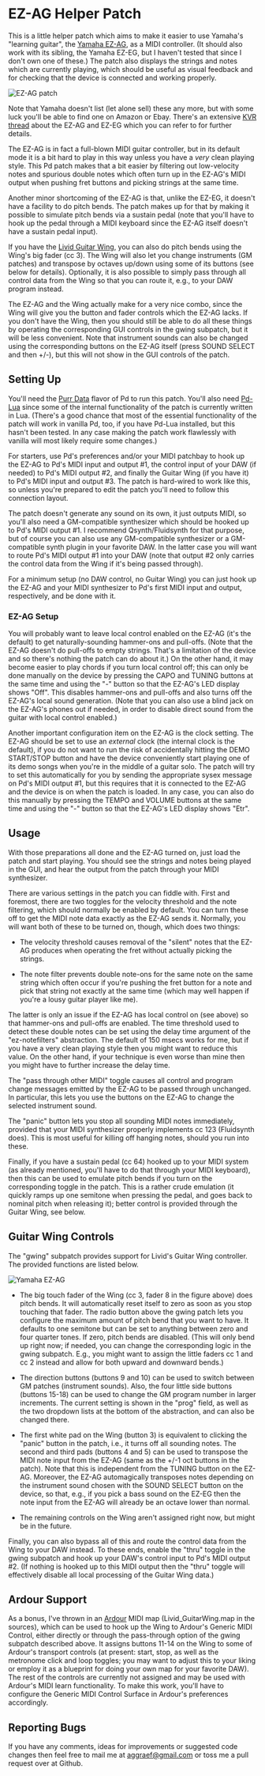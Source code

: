 # EZ-AG Helper Patch

This is a little helper patch which aims to make it easier to use Yamaha's
"learning guitar", the [Yamaha EZ-AG][], as a MIDI controller. (It should also
work with its sibling, the Yamaha EZ-EG, but I haven't tested that since I
don't own one of these.) The patch also displays the strings and notes which
are currently playing, which should be useful as visual feedback and for
checking that the device is connected and working properly.

![EZ-AG patch](ez-ag-screenie.png)  

[Yamaha EZ-AG]: https://www.bhphotovideo.com/c/product/353860-REG/Yamaha_EZAG_EZ_AG_Self_Teaching_Guitar.html

Note that Yamaha doesn't list (let alone sell) these any more, but with some
luck you'll be able to find one on Amazon or Ebay. There's an
extensive [KVR thread][] about the EZ-AG and EZ-EG which you can refer to for
further details.

[KVR thread]: https://www.kvraudio.com/forum/viewtopic.php?f=4&t=41787

The EZ-AG is in fact a full-blown MIDI guitar controller, but in its default
mode it is a bit hard to play in this way unless you have a *very* clean
playing style. This Pd patch makes that a bit easier by filtering out
low-velocity notes and spurious double notes which often turn up in the
EZ-AG's MIDI output when pushing fret buttons and picking strings at the same
time.

Another minor shortcoming of the EZ-AG is that, unlike the EZ-EG, it doesn't
have a facility to do pitch bends. The patch makes up for that by making it
possible to simulate pitch bends via a sustain pedal (note that you'll have to
hook up the pedal through a MIDI keyboard since the EZ-AG itself doesn't have
a sustain pedal input).

If you have the [Livid Guitar Wing][], you can also do pitch bends using the
Wing's big fader (cc 3). The Wing will also let you change instruments (GM
patches) and transpose by octaves up/down using some of its buttons (see below
for details). Optionally, it is also possible to simply pass through all
control data from the Wing so that you can route it, e.g., to your DAW program
instead.

[Livid Guitar Wing]: http://lividinstruments.com/products/guitar-wing/

The EZ-AG and the Wing actually make for a very nice combo, since the Wing
will give you the button and fader controls which the EZ-AG lacks. If you
don't have the Wing, then you should still be able to do all these things by
operating the corresponding GUI controls in the gwing subpatch, but it will be
less convenient. Note that instrument sounds can also be changed using the
corresponding buttons on the EZ-AG itself (press SOUND SELECT and then +/-),
but this will not show in the GUI controls of the patch.

## Setting Up

You'll need the [Purr Data][] flavor of Pd to run this patch. You'll also
need [Pd-Lua][] since some of the internal functionality of the patch is
currently written in Lua. (There's a good chance that most of the essential
functionality of the patch will work in vanilla Pd, too, if you have Pd-Lua
installed, but this hasn't been tested. In any case making the patch work
flawlessly with vanilla will most likely require some changes.)

[Purr Data]: https://agraef.github.io/purr-data/
[Pd-Lua]: https://github.com/agraef/pd-lua

For starters, use Pd's preferences and/or your MIDI patchbay to hook up the
EZ-AG to Pd's MIDI input and output #1, the control input of your DAW (if
needed) to Pd's MIDI output #2, and finally the Guitar Wing (if you have it)
to Pd's MIDI input and output #3. The patch is hard-wired to work like this,
so unless you're prepared to edit the patch you'll need to follow this
connection layout.

The patch doesn't generate any sound on its own, it just outputs MIDI, so
you'll also need a GM-compatible synthesizer which should be hooked up to Pd's
MIDI output #1. I recommend Qsynth/Fluidsynth for that purpose, but of course
you can also use any GM-compatible synthesizer or a GM-compatible synth plugin
in your favorite DAW. In the latter case you will want to route Pd's MIDI
output #1 into your DAW (note that output #2 only carries the control data
from the Wing if it's being passed through).

For a minimum setup (no DAW control, no Guitar Wing) you can just hook up the
EZ-AG and your MIDI synthesizer to Pd's first MIDI input and output,
respectively, and be done with it.

### EZ-AG Setup

You will probably want to leave local control enabled on the EZ-AG (it's the
default) to get naturally-sounding hammer-ons and pull-offs. (Note that the
EZ-AG doesn't do pull-offs to empty strings. That's a limitation of the device
and so there's nothing the patch can do about it.) On the other hand, it may
become easier to play chords if you turn local control off; this can only be
done manually on the device by pressing the CAPO and TUNING buttons at the
same time and using the "-" button so that the EZ-AG's LED display shows
"Off". This disables hammer-ons and pull-offs and also turns off the EZ-AG's
local sound generation. (Note that you can also use a blind jack on the
EZ-AG's phones out if needed, in order to disable direct sound from the guitar
with local control enabled.)

Another important configuration item on the EZ-AG is the clock setting. The
EZ-AG should be set to use an *external* clock (the internal clock is the
default), if you do not want to run the risk of accidentally hitting the DEMO
START/STOP button and have the device conveniently start playing one of its
demo songs when you're in the middle of a guitar solo. The patch will try to
set this automatically for you by sending the appropriate sysex message on
Pd's MIDI output #1, but this requires that it is connected to the EZ-AG and
the device is on when the patch is loaded. In any case, you can also do this
manually by pressing the TEMPO and VOLUME buttons at the same time and using
the "-" button so that the EZ-AG's LED display shows "Etr".

## Usage

With those preparations all done and the EZ-AG turned on, just load the patch
and start playing. You should see the strings and notes being played in the
GUI, and hear the output from the patch through your MIDI synthesizer.

There are various settings in the patch you can fiddle with. First and
foremost, there are two toggles for the velocity threshold and the note
filtering, which should normally be enabled by default. You can turn these off
to get the MIDI note data exactly as the EZ-AG sends it. Normally, you will
want both of these to be turned on, though, which does two things:

- The velocity threshold causes removal of the "silent" notes that the EZ-AG
  produces when operating the fret without actually picking the strings.
  
- The note filter prevents double note-ons for the same note on the same
  string which often occur if you're pushing the fret button for a note and
  pick that string not exactly at the same time (which may well happen if
  you're a lousy guitar player like me).
  
The latter is only an issue if the EZ-AG has local control on (see above) so
that hammer-ons and pull-offs are enabled. The time threshold used to detect
these double notes can be set using the delay time argument of the
"ez-notefilters" abstraction. The default of 150 msecs works for me, but if
you have a very clean playing style then you might want to reduce this value.
On the other hand, if your technique is even worse than mine then you might
have to further increase the delay time.

The "pass through other MIDI" toggle causes all control and program change
messages emitted by the EZ-AG to be passed through unchanged. In particular,
this lets you use the buttons on the EZ-AG to change the selected instrument
sound.

The "panic" button lets you stop all sounding MIDI notes immediately, provided
that your MIDI synthesizer properly implements cc 123 (Fluidsynth does). This
is most useful for killing off hanging notes, should you run into these.

Finally, if you have a sustain pedal (cc 64) hooked up to your MIDI system (as
already mentioned, you'll have to do that through your MIDI keyboard), then
this can be used to emulate pitch bends if you turn on the corresponding
toggle in the patch. This is a rather crude emulation (it quickly ramps up one
semitone when pressing the pedal, and goes back to nominal pitch when
releasing it); better control is provided through the Guitar Wing, see below.

## Guitar Wing Controls

The "gwing" subpatch provides support for Livid's Guitar Wing controller. The
provided functions are listed below.

![Yamaha EZ-AG](wing.png)  

- The big touch fader of the Wing (cc 3, fader 8 in the figure above) does
  pitch bends. It will automatically reset itself to zero as soon as you stop
  touching that fader. The radio button above the gwing patch lets you
  configure the maximum amount of pitch bend that you want to have. It
  defaults to one semitone but can be set to anything between zero and four
  quarter tones. If zero, pitch bends are disabled. (This will only bend up
  right now; if needed, you can change the corresponding logic in the gwing
  subpatch. E.g., you might want to assign the little faders cc 1 and cc 2
  instead and allow for both upward and downward bends.)
  
- The direction buttons (buttons 9 and 10) can be used to switch between GM
  patches (instrument sounds). Also, the four little side buttons (buttons
  15-18) can be used to change the GM program number in larger increments. The
  current setting is shown in the "prog" field, as well as the two dropdown
  lists at the bottom of the abstraction, and can also be changed there.
  
- The first white pad on the Wing (button 3) is equivalent to clicking the
  "panic" button in the patch, i.e., it turns off all sounding notes. The
  second and third pads (buttons 4 and 5) can be used to transpose the MIDI
  note input from the EZ-AG (same as the +/-1 oct buttons in the patch). Note
  that this is independent from the TUNING button on the EZ-AG. Moreover, the
  EZ-AG automagically transposes notes depending on the instrument sound
  chosen with the SOUND SELECT button on the device, so that, e.g., if you
  pick a bass sound on the EZ-EG then the note input from the EZ-AG will
  already be an octave lower than normal.
  
- The remaining controls on the Wing aren't assigned right now, but might be
  in the future.
  
Finally, you can also bypass all of this and route the control data from the
Wing to your DAW instead. To these ends, enable the "thru" toggle in the gwing
subpatch and hook up your DAW's control input to Pd's MIDI output #2. (If
nothing is hooked up to this MIDI output then the "thru" toggle will
effectively disable all local processing of the Guitar Wing data.)

## Ardour Support

As a bonus, I've thrown in an [Ardour][] MIDI map (Livid_GuitarWing.map in the
sources), which can be used to hook up the Wing to Ardour's Generic MIDI
Control, either directly or through the pass-through option of the gwing
subpatch described above. It assigns buttons 11-14 on the Wing to some of
Ardour's transport controls (at present: start, stop, as well as the metronome
click and loop toggles; you may want to adjust this to your liking or employ
it as a blueprint for doing your own map for your favorite DAW). The rest of
the controls are currently not assigned and may be used with Ardour's MIDI
learn functionality. To make this work, you'll have to configure the Generic
MIDI Control Surface in Ardour's preferences accordingly.

[Ardour]: https://ardour.org/

## Reporting Bugs

If you have any comments, ideas for improvements or suggested code changes
then feel free to mail me at <aggraef@gmail.com> or toss me a pull request
over at Github.

